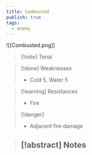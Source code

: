 ```yaml
---
title: Combusted
publish: true
tags:
  - enemy
---
```

![[Combusted.png]]
> [!note] Tenai
> <span style="font-family: 'Lucida Handwriting'; font-optical-sizing: auto; font-style: normal; word-break: break-word;"><span/>

> [!done] Weaknesses
> - Cold 5, Water 5

> [!warning] Resistances
> - Fire

> [!danger]
> - Adjacent fire damage

> [!abstract] Notes
> - 